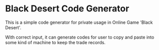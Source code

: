 # Black Desert Code Generator

This is a simple code generator for private usage in Online Game 'Black Desert'.

With correct input, it can generate codes for user to copy and paste into some kind of machine to keep the trade records.



